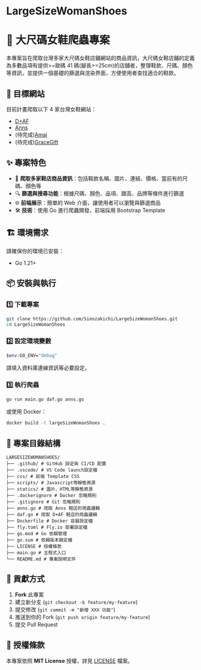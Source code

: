 # LargeSizeWomanShoes

# 👠 大尺碼女鞋爬蟲專案

本專案旨在爬取台灣多家大尺碼女鞋店鋪網站的商品資訊，大尺碼女鞋店鋪的定義為多數品項有提供>=歐碼 41 碼(腳長>=25cm)的店舖者，整理鞋款、尺碼、顏色等資訊，並提供一個基礎的篩選與渲染界面，方便使用者查找適合的鞋款。

## 🚀 目標網站

目前計畫爬取以下 4 家台灣女鞋網站：

- [D+AF](https://www.daf-shoes.com/)
- [Anns](https://www.anns.tw/)
- (待完成)[Amai](https://www.amai.tw/)
- (待完成)[GraceGift](https://www.gracegift.com.tw/)

## ✨ 專案特色

- 📡 **爬取多家鞋店商品資訊**：包括鞋款名稱、圖片、連結、價格、當前有的尺碼、顏色等
- 🔍 **篩選與搜尋功能**：根據尺碼、顏色、品項、跟高、品牌等條件進行篩選
- 🌐 **前端展示**：簡單的 Web 介面，讓使用者可以瀏覽與篩選商品
- 🛠 **技術**：使用 Go 進行爬蟲開發，前端採用 Bootstrap Template

## 🏗 環境需求

請確保你的環境已安裝：

- Go 1.21+

## 📦 安裝與執行

### 1️⃣ 下載專案

```bash
git clone https://github.com/Sinozakichi/LargeSizeWomanShoes.git
cd LargeSizeWomanShoes
```

### 2️⃣ 設定環境變數

```bash
$env:GO_ENV="debug"
```

請填入資料庫連線資訊等必要設定。

### 3️⃣ 執行爬蟲

```bash
go run main.go daf.go anns.go
```

或使用 Docker：

```bash
docker build -t largeSizeWomanShoes .
```

## 📂 專案目錄結構

```
LARGESIZEWOMANSHOES/
├── .github/ # GitHub 設定與 CI/CD 配置
├── .vscode/ # VS Code launch設定檔
├── css/ # 前端 Template CSS
├── scripts/ # Javascript等靜態資源
├── statics/ # 圖片、HTML等靜態資源
├── .dockerignore # Docker 忽略規則
├── .gitignore # Git 忽略規則
├── anns.go # 爬取 Anns 鞋店的爬蟲邏輯
├── daf.go # 爬取 D+AF 鞋店的爬蟲邏輯
├── Dockerfile # Docker 容器設定檔
├── fly.toml # Fly.io 部署設定檔
├── go.mod # Go 依賴管理
├── go.sum # 依賴版本鎖定檔
├── LICENSE # 授權條款
├── main.go # 主程式入口
└── README.md # 專案說明文件

```

## 🤝 貢獻方式

1. **Fork** 此專案
2. 建立新分支 (`git checkout -b feature/my-feature`)
3. 提交修改 (`git commit -m "新增 XXX 功能"`)
4. 推送到你的 Fork (`git push origin feature/my-feature`)
5. 提交 Pull Request

## 📝 授權條款

本專案依照 **MIT License** 授權，詳見 [LICENSE](LICENSE) 檔案。
